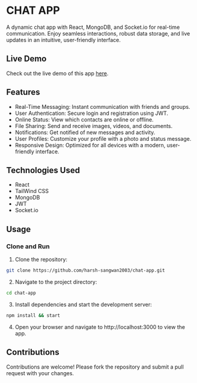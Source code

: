 # CHAT APP

A dynamic chat app with React, MongoDB, and Socket.io for real-time communication. Enjoy seamless interactions, robust data storage, and live updates in an intuitive, user-friendly interface.

## Live Demo

Check out the live demo of this app [here]().

## Features

- Real-Time Messaging: Instant communication with friends and groups.
- User Authentication: Secure login and registration using JWT.
- Online Status: View which contacts are online or offline.
- File Sharing: Send and receive images, videos, and documents.
- Notifications: Get notified of new messages and activity.
- User Profiles: Customize your profile with a photo and status message.
- Responsive Design: Optimized for all devices with a modern, user-friendly interface.

## Technologies Used

- React
- TailWind CSS
- MongoDB
- JWT
- Socket.io

## Usage

### Clone and Run

1. Clone the repository:

```bash
git clone https://github.com/harsh-sangwan2003/chat-app.git
```

2. Navigate to the project directory:

```bash
cd chat-app
```

3. Install dependencies and start the development server:

```bash
npm install && start
```

4. Open your browser and navigate to http://localhost:3000 to view the app.

## Contributions

Contributions are welcome! Please fork the repository and submit a pull request with your changes.